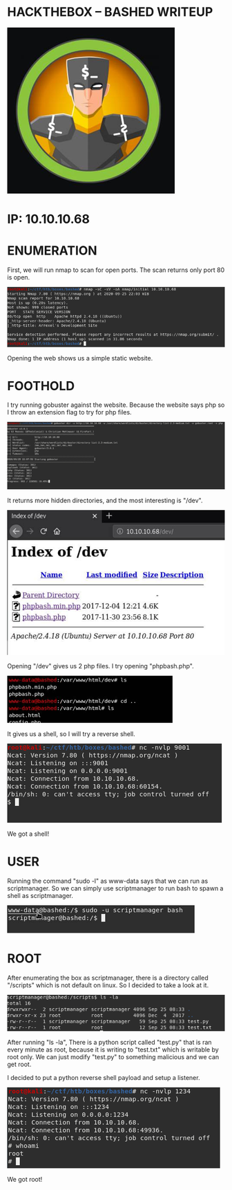 # **HACKTHEBOX – BASHED WRITEUP**

![](image001.jpg)

# **IP: 10.10.10.68**

# **ENUMERATION**

First, we will run nmap to scan for open ports. The scan returns only port 80 is open.

![](image002.png)

Opening the web shows us a simple static website.

# **FOOTHOLD**

I try running gobuster against the website. Because the website says php so I throw an extension flag to try for php files.

![](image003.png)

It returns more hidden directories, and the most interesting is &quot;/dev&quot;.

![](image004.jpg)

Opening &quot;/dev&quot; gives us 2 php files. I try opening &quot;phpbash.php&quot;.

![](image005.jpg)

It gives us a shell, so I will try a reverse shell.

![](image006.png)

We got a shell!

# **USER**

Running the command &quot;sudo -l&quot; as www-data says that we can run as scriptmanager. So we can simply use scriptmanager to run bash to spawn a shell as scriptmanager.

![](image007.jpg)

# **ROOT**

After enumerating the box as scriptmanager, there is a directory called &quot;/scripts&quot; which is not default on linux. So I decided to take a look at it.

![](image008.png)

After running &quot;ls -la&quot;, There is a python script called &quot;test.py&quot; that is ran every minute as root, because it is writing to &quot;test.txt&quot; which is writable by root only. We can just modify &quot;test.py&quot; to something malicious and we can get root.

I decided to put a python reverse shell payload and setup a listener.

![](image009.png)

We got root!
